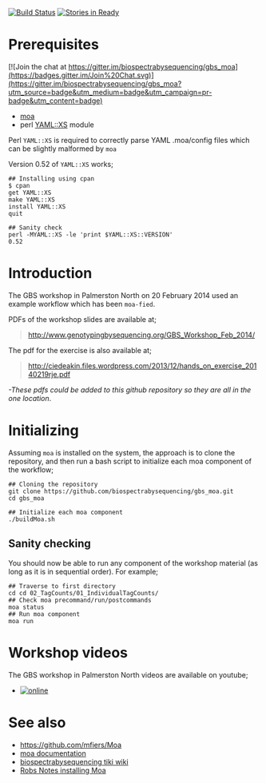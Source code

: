 [![Build Status](https://img.shields.io/travis/kiwiroy/gbs_moa.svg?style=plastic)](https://github.com/biospectrabysequencing/gbs_moa)
[![Stories in Ready](https://badge.waffle.io/biospectrabysequencing/gbs_moa.png?label=ready&title=Ready)](https://waffle.io/biospectrabysequencing/gbs_moa)

Prerequisites
=============

[![Join the chat at https://gitter.im/biospectrabysequencing/gbs_moa](https://badges.gitter.im/Join%20Chat.svg)](https://gitter.im/biospectrabysequencing/gbs_moa?utm_source=badge&utm_medium=badge&utm_campaign=pr-badge&utm_content=badge)

* [moa](https://github.com/mfiers/Moa)
* perl [YAML::XS](http://search.cpan.org/dist/YAML-LibYAML/lib/YAML/XS.pod) module

Perl `YAML::XS` is required to correctly parse YAML .moa/config files which can be slightly malformed by `moa`

Version 0.52 of `YAML::XS` works;

```
## Installing using cpan
$ cpan
get YAML::XS
make YAML::XS
install YAML::XS
quit

## Sanity check
perl -MYAML::XS -le 'print $YAML::XS::VERSION'
0.52
```


Introduction
============

The GBS workshop in Palmerston North on 20 February 2014 used an example workflow which has been `moa-fied`.

PDFs of the workshop slides are available at;

> http://www.genotypingbysequencing.org/GBS_Workshop_Feb_2014/

The pdf for the exercise is also available at;

> http://ciedeakin.files.wordpress.com/2013/12/hands_on_exercise_20140219rje.pdf 

*-These pdfs could be added to this github repository so they are all in the one location*.

Initializing
============

Assuming `moa` is installed on the system, the approach is to clone the repository, and then run a bash script
to initialize each moa component of the workflow;


```
## Cloning the repository
git clone https://github.com/biospectrabysequencing/gbs_moa.git
cd gbs_moa

## Initialize each moa component
./buildMoa.sh
```

Sanity checking 
---------------
You should now be able to run any component of the workshop material (as long as it is in sequential order).
For example;

```
## Traverse to first directory
cd cd 02_TagCounts/01_IndividualTagCounts/
## Check moa precommand/run/postcommands 
moa status
## Run moa component 
moa run
```


Workshop videos
==============

The GBS workshop in Palmerston North videos are available on youtube;

* [![online](http://img.youtube.com/vi/NGqKJ0TnL9o/0.jpg)](https://www.youtube.com/watch?v=NGqKJ0TnL9o&list=PLCLuDSotcmhL2zP1_mUIhfw8vAWX-v1yT)

See also
========

* https://github.com/mfiers/Moa
* [moa documentation](http://moa.readthedocs.org/en/latest/)
* [biospectrabysequencing tiki wiki](http://www.biospectrabysequencing.org/tiki/tiki-index.php)
* [Robs Notes installing Moa](http://www.biospectrabysequencing.org/tiki/tiki-index.php?page=Setting+Up+Moa+Coding+Environment+in+Debian)
